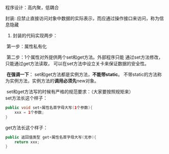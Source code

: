 程序设计：高内聚，低耦合

封装: 应禁止直接访问对象中数据的实际表示，而应通过操作接口来访问，称为信息隐藏



1. 封装的代码实现两步：


​			第一步：属性私有化

​			第二步：1个属性对外提供两个set和get方法。外部程序只能
​			通过set方法修改，只能通过get方法读取，
​			可以在set方法中设立关卡来保证数据的安全性。

​			**在强调一下**：
​			set和get方法都是实例方法，**不能带static**。
​			不带static的方法称为实例方法，实例方法的**调用必须先**new对象。

​			set和get方法写的时候有严格的规范要求：（大家要按照规矩来）
​			
set方法长这个样子：			

```java
public void set+属性名首字母大写(1个参数){
	xxx = 1个参数;
}
```

get方法长这个样子：


```java
public 返回值类型 get+属性名首字母大写(无参){
	return xxx;
}
```

